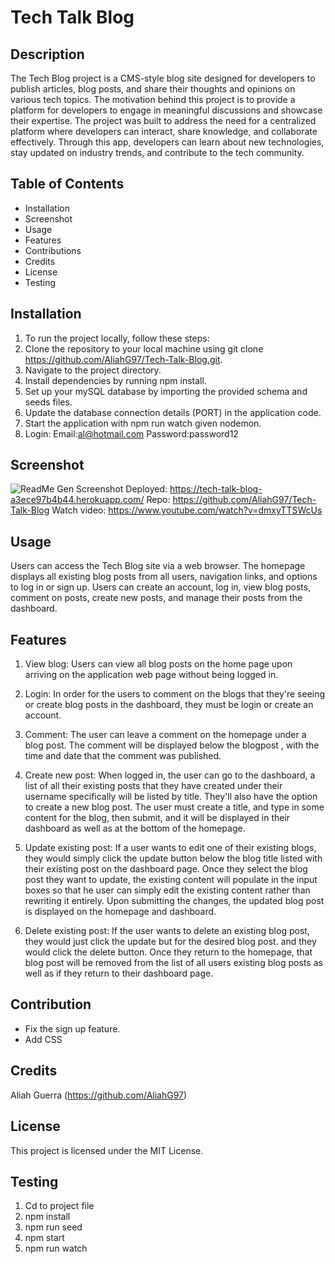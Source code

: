 # Tech Talk Blog

## Description
The Tech Blog project is a CMS-style blog site designed for developers to publish articles, blog posts, and share their thoughts and opinions on various tech topics. The motivation behind this project is to provide a platform for developers to engage in meaningful discussions and showcase their expertise. The project was built to address the need for a centralized platform where developers can interact, share knowledge, and collaborate effectively. Through this app, developers can learn about new technologies, stay updated on industry trends, and contribute to the tech community.

## Table of Contents
- Installation
- Screenshot
- Usage
- Features
- Contributions
- Credits
- License
- Testing

## Installation
1. To run the project locally, follow these steps:
2. Clone the repository to your local machine using git clone https://github.com/AliahG97/Tech-Talk-Blog.git.
3. Navigate to the project directory.
4. Install dependencies by running npm install.
5. Set up your mySQL database by importing the provided schema and seeds files.
6. Update the database connection details (PORT) in the application code.
7. Start the application with npm run watch given nodemon.
8. Login: Email:al@hotmail.com Password:password12

## Screenshot
![ReadMe Gen Screenshot](./public/images/techtalkblog-screenshot.gif) 
Deployed: https://tech-talk-blog-a3ece97b4b44.herokuapp.com/
Repo: https://github.com/AliahG97/Tech-Talk-Blog
Watch video: https://www.youtube.com/watch?v=dmxyTTSWcUs

## Usage
Users can access the Tech Blog site via a web browser. The homepage displays all existing blog posts from all users, navigation links, and options to log in or sign up. Users can create an account, log in, view blog posts, comment on posts, create new posts, and manage their posts from the dashboard.

## Features
1. View blog: Users can view all blog posts on the home page upon arriving on the application web page without being logged in.

2. Login: In order for the users to comment on the blogs that they're seeing or create blog posts in the dashboard, they must be login or create an account.

3. Comment: The user can leave a comment on the homepage under a blog post. The comment will be displayed below the blogpost , with the time and date that the comment was published.

4. Create new post: When logged in, the user can go to the dashboard, a list of all their existing posts that they have created under their username specifically will be listed by title. They'll also have the option to create a new blog post. The user must create a title, and type in some content for the blog, then submit, and it will be displayed in their dashboard as well as at the bottom of the homepage.

5. Update existing post: If a user wants to edit one of their existing blogs, they would simply click the update button below the blog title listed with their existing post on the dashboard page. Once they select the blog post they want to update, the existing content will populate in the input boxes so that he user can simply edit the existing content rather than rewriting it entirely. Upon submitting the changes, the updated blog post is displayed on the homepage and dashboard.

6. Delete existing post: If the user wants to delete an existing blog post, they would just click the update but for the desired blog post. and they would click the delete button. Once they return to the homepage, that blog post will be removed from the list of all users existing blog posts as well as if they return to their dashboard page.

## Contribution
- Fix the sign up feature.
- Add CSS

## Credits
Aliah Guerra (https://github.com/AliahG97) 


## License
This project is licensed under the MIT License.

## Testing
1. Cd to project file
2. npm install
3. npm run seed
4. npm start
5. npm run watch
